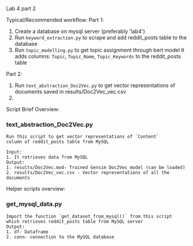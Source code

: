 Lab 4 part 2

Typical/Recommended workflow:
Part 1:
1. Create a database on mysql server (preferably 'lab4')
2. Run `keyword_extraction.py` to scrape and add reddit_posts table to the database
3. Run `topic_modelling.py` to get topic assignment through bert model
	It adds columns: `Topic`, `Topic_Name`, `Topic_Keywords` to the reddit_posts table

Part 2:
1. Run `text_abstraction_Doc2Vec.py` to get vector representations of documents
	saved in results/Doc2Vec_vec.csv
2.

Script Brief Overview:
### text_abstraction_Doc2Vec.py
	Run this script to get vector representations of `Content`
	column of reddit_posts table from MySQL

	Input: 
	1. It retrieves data from MySQL
	Output: 
	1. results/Doc2Vec.mod- Trained Gensim Doc2Vec model (can be loaded)
	2. results/Doc2Vec_vec.csv - Vector representations of all the documents
	
Helper scripts overview:
### get_mysql_data.py
	Import the function `get_dataset_from_mysql()` from this script
	which retrieves reddit_posts table from MySQL server
	Output:
	1. df- Dataframe
	2. conn- connection to the MySQL database
